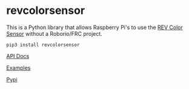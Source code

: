 # revcolorsensor

This is a Python library that allows Raspberry Pi's to use the [REV Color Sensor](https://www.revrobotics.com/rev-31-1557/) without a Roborio/FRC project.

```
pip3 install revcolorsensor
```

[API Docs](https://jasonli0616.github.io/revcolorsensor/revcolorsensor/)

[Examples](https://github.com/jasonli0616/revcolorsensor/tree/master/examples)

[Pypi](https://pypi.org/project/revcolorsensor/)